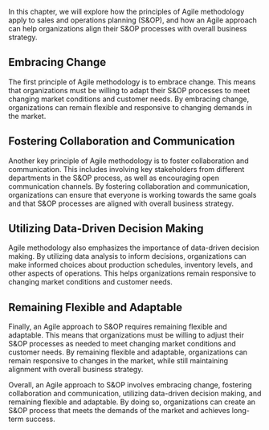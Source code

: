 
In this chapter, we will explore how the principles of Agile methodology apply to sales and operations planning (S&OP), and how an Agile approach can help organizations align their S&OP processes with overall business strategy.

Embracing Change
----------------

The first principle of Agile methodology is to embrace change. This means that organizations must be willing to adapt their S&OP processes to meet changing market conditions and customer needs. By embracing change, organizations can remain flexible and responsive to changing demands in the market.

Fostering Collaboration and Communication
-----------------------------------------

Another key principle of Agile methodology is to foster collaboration and communication. This includes involving key stakeholders from different departments in the S&OP process, as well as encouraging open communication channels. By fostering collaboration and communication, organizations can ensure that everyone is working towards the same goals and that S&OP processes are aligned with overall business strategy.

Utilizing Data-Driven Decision Making
-------------------------------------

Agile methodology also emphasizes the importance of data-driven decision making. By utilizing data analysis to inform decisions, organizations can make informed choices about production schedules, inventory levels, and other aspects of operations. This helps organizations remain responsive to changing market conditions and customer needs.

Remaining Flexible and Adaptable
--------------------------------

Finally, an Agile approach to S&OP requires remaining flexible and adaptable. This means that organizations must be willing to adjust their S&OP processes as needed to meet changing market conditions and customer needs. By remaining flexible and adaptable, organizations can remain responsive to changes in the market, while still maintaining alignment with overall business strategy.

Overall, an Agile approach to S&OP involves embracing change, fostering collaboration and communication, utilizing data-driven decision making, and remaining flexible and adaptable. By doing so, organizations can create an S&OP process that meets the demands of the market and achieves long-term success.
